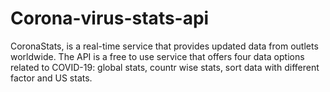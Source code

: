 # Corona-virus-stats-api
CoronaStats, is a real-time service that provides updated data from outlets worldwide. The API  is a free to use service that offers four data options related to COVID-19: global stats, countr wise stats, sort data with different factor and US stats.
